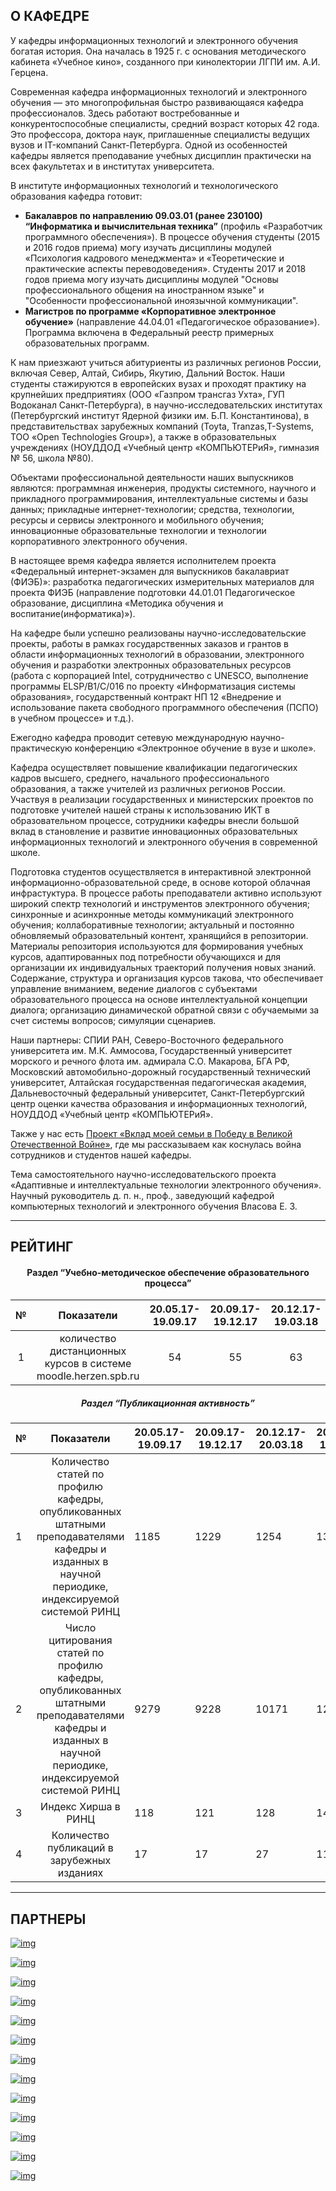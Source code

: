 ## О КАФЕДРЕ 

<!-- автор верстки: Бражкина Анастасия -->

У кафедры информационных технологий и электронного обучения богатая история. Она началась в 1925 г. с основания методического кабинета «Учебное кино», созданного при кинолектории ЛГПИ им. А.И. Герцена.

Современная кафедра информационных технологий и электронного обучения — это многопрофильная быстро развивающаяся кафедра профессионалов. Здесь работают востребованные и конкурентоспособные специалисты, средний возраст которых 42 года. Это профессора, доктора наук, приглашенные специалисты ведущих вузов и IT-компаний Санкт-Петербурга. Одной из особенностей кафедры является преподавание учебных дисциплин практически на всех факультетах и в институтах университета.

В институте информационных технологий и технологического образования кафедра готовит:

- <b>Бакалавров по направлению 09.03.01 (ранее 230100) “Информатика и вычислительная техника”</b>  (профиль «Разработчик программного обеспечения»). В процессе обучения студенты (2015 и 2016 годов приема) могу изучать дисциплины модулей «Психология кадрового менеджмента» и «Теоретические и практические аспекты переводоведения». Студенты 2017 и 2018 годов приема могу изучать дисциплины модулей "Основы професcионального общения на иностранном языке" и "Особенности профеcсиональной иноязычной коммуникации".
- <b>Магистров по программе «Корпоративное электронное обучение»</b> (направление 44.04.01 «Педагогическое образование»). Программа включена в Федеральный реестр примерных образовательных программ.

К нам приезжают учиться абитуриенты из различных регионов России, включая Север, Алтай, Сибирь, Якутию, Дальний Восток. Наши студенты стажируются в европейских вузах и проходят практику на крупнейших предприятиях (ООО «Газпром трансгаз Ухта», ГУП Водоканал Санкт-Петербурга), в научно-исследовательских институтах (Петербургский институт Ядерной физики им. Б.П. Константинова), в представительствах зарубежных компаний (Toyta, Tranzas,T-Systems, ТОО «Open Technologies Group»), а также в образовательных учреждениях (НОУДДОД «Учебный центр «КОМПЬЮТЕРиЯ», гимназия № 56, школа №80).

Объектами профессиональной деятельности наших выпускников являются: программная инженерия, продукты системного, научного и прикладного программирования, интеллектуальные системы и базы данных; прикладные интернет-технологии; средства, технологии, ресурсы и сервисы электронного и мобильного обучения; инновационные образовательные технологии и технологии корпоративного электронного обучения.

В настоящее время кафедра является исполнителем проекта «Федеральный интернет-экзамен для выпускников бакалавриат (ФИЭБ)»: разработка педагогических измерительных материалов для проекта ФИЭБ (направление подготовки 44.01.01 Педагогическое образование, дисциплина «Методика обучения и воспитание(информатика)»).

На кафедре были успешно реализованы научно-исследовательские проекты, работы в рамках государственных заказов и грантов в области информационных технологий в образовании, электронного обучения и разработки электронных образовательных ресурсов (работа с корпорацией Intel, сотрудничество с UNESCO, выполнение программы ELSP/B1/C/016 по проекту «Информатизация системы образования», государственный контракт НП 12 «Внедрение и использование пакета свободного программного обеспечения (ПСПО) в учебном процессе» и т.д.).

Ежегодно кафедра проводит сетевую международную научно-практическую конференцию «Электронное обучение в вузе и школе».

Кафедра осуществляет повышение квалификации педагогических кадров высшего, среднего, начального профессионального образования, а также учителей из различных регионов России. Участвуя в реализации государственных и министерских проектов по подготовке учителей нашей страны к использованию ИКТ в образовательном процессе, сотрудники кафедры внесли большой вклад в становление и развитие инновационных образовательных информационных технологий и электронного обучения в современной школе.

Подготовка студентов осуществляется в интерактивной электронной информационно-образовательной среде, в основе которой облачная инфрастуктура. В процессе работы преподаватели активно используют широкий спектр технологий и инструментов электронного обучения; синхронные и асинхронные методы коммуникаций электронного обучения; коллаборативные технологии; актуальный и постоянно обновляемый образовательный контент, хранящийся в репозитории. Материалы репозитория используются для формирования учебных курсов, адаптированных под потребности обучающихся и для организации их индивидуальных траекторий получения новых знаний. Содержание, структура и организация курсов такова, что обеспечивает управление вниманием, ведение диалогов с субъектами образовательного процесса на основе интеллектуальной концепции диалога; организацию динамической обратной связи с обучаемыми за счет системы вопросов; симуляции сценариев.

Наши партнеры: СПИИ РАН, Северо-Восточного федерального университета им. М.К. Аммосова, Государственный университет морского и речного флота им. адмирала С.О. Макарова, БГА РФ, Московский автомобильно-дорожный государственный технический университет, Алтайская государственная педагогическая академия, Дальневосточный федеральный университет, Санкт-Петербургский центр оценки качества образования и информационных технологий, НОУДДОД «Учебный центр «КОМПЬЮТЕРиЯ».

Также у нас есть [Проект «Вклад моей семьи в Победу в Великой Отечественной Войне»](https://ict.herzen.spb.ru/department/about-us/ww2), где мы рассказываем как коснулась война сотрудников и студентов нашей кафедры.

Тема самостоятельного научно-исследовательского проекта «Адаптивные и интеллектуальные технологии электронного обучения». 
Научный руководитель д. п. н., проф., заведующий кафедрой компьютерных технологий и электронного обучения Власова Е. З.

------

## РЕЙТИНГ

#### <p align='center'>Раздел “Учебно-методическое обеспечение образовательного процесса”</p>

|  №   |                          Показатели                          | 20.05.17-19.09.17 | 20.09.17-19.12.17 | 20.12.17-19.03.18 | 20.03.17-19.05.18 | 20.05.17-19.09.18 | 20.09.18-19.12.18 |
| :--: | :----------------------------------------------------------: | :---------------: | :---------------: | :---------------: | :---------------: | :---------------: | :---------------: |
|  1   | количество дистанционных курсов в системе moodle.herzen.spb.ru |        54         |        55         |        63         |        66         |        85         |        102        |

##### <p align='center'>Раздел “Публикационная активность”</p>

| №    |                          Показатели                          | 20.05.17-19.09.17 | 20.09.17-19.12.17 | 20.12.17-20.03.18 | 20.09.18-19.12.18 |
| ---- | :----------------------------------------------------------: | ----------------- | ----------------- | ----------------- | ----------------- |
| 1    | Количество статей по профилю кафедры, опубликованных штатными преподавателями кафедры и изданных в научной периодике, индексируемой системой РИНЦ | 1185              | 1229              | 1254              | 1395              |
| 2    | Число цитирования статей по профилю кафедры, опубликованных штатными преподавателями кафедры и изданных в научной периодике, индексируемой системой РИНЦ | 9279              | 9228              | 10171             | 12085             |
| 3    |                     Индекс Хирша в РИНЦ                      | 118               | 121               | 128               | 141               |
| 4    |         Количество публикаций в зарубежных изданиях          | 17                | 17                | 27                | 11                |

------

## ПАРТНЕРЫ

[![img](https://ict.herzen.spb.ru/user/themes/bootstrap/images/partners/bw/altgpa.png)](https://www.altspu.ru/) 

[![img](https://ict.herzen.spb.ru/user/themes/bootstrap/images/partners/bw/MADI.png)](http://www.madi.ru/)

[![img](https://ict.herzen.spb.ru/user/themes/bootstrap/images/partners/bw/computeria.png)](https://www.computeria.ru/)

[![img](https://ict.herzen.spb.ru/user/themes/bootstrap/images/partners/bw/sovr_obr_logo.png)](http://artnw.ru/news-and-events/zhurnal-sovremennoe-obrazovanie-tradicii-i-innovacii/)

[![img](https://ict.herzen.spb.ru/user/themes/bootstrap/images/partners/bw/AMMOSOV.png)](https://www.s-vfu.ru/)

[![img](https://ict.herzen.spb.ru/user/themes/bootstrap/images/partners/bw/SAFU.png)](https://narfu.ru/)

[![img](https://ict.herzen.spb.ru/user/themes/bootstrap/images/partners/bw/dvfu.png)](https://www.dvfu.ru/)

[![img](https://ict.herzen.spb.ru/user/themes/bootstrap/images/partners/bw/bgarf.png)](http://www.bgarf.ru/)

[![img](https://ict.herzen.spb.ru/user/themes/bootstrap/images/partners/bw/itmo.png)](http://www.ifmo.ru/ru/)

[![img](https://ict.herzen.spb.ru/user/themes/bootstrap/images/partners/bw/makarov.png)](https://gumrf.ru/)

[![img](https://ict.herzen.spb.ru/user/themes/bootstrap/images/partners/bw/leti.png)](https://etu.ru/)

[![img](https://ict.herzen.spb.ru/user/themes/bootstrap/images/partners/bw/SPIIRAN.png)](http://www.spiiras.nw.ru/)

[![img](https://ict.herzen.spb.ru/user/themes/bootstrap/images/partners/bw/sfu_logo.png)](http://www.sfu-kras.ru/)
